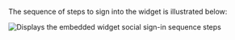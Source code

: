 The sequence of steps to sign into the widget is illustrated below:

<div class="full">

![Displays the embedded widget social sign-in sequence steps](/img/oie-embedded-sdk/oie-embedded-widget-use-case-social-sign-in-nodejs.png)

</div>
